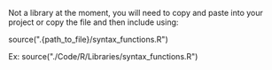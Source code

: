 Not a library at the moment, you will need to copy and paste into your project or copy the file and then include using:

source(".{path_to_file}/syntax_functions.R")

Ex: 
source("./Code/R/Libraries/syntax_functions.R")
